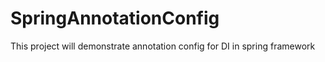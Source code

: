 # SpringAnnotationConfig
This project will demonstrate annotation config for DI in spring framework
